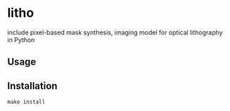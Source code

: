 # litho

include pixel-based mask synthesis, imaging model for optical lithography in Python

## Usage

## Installation

`make install`
